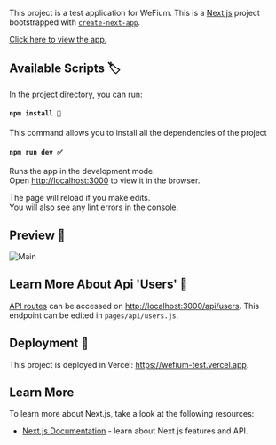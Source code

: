 This project is a test application for WeFium. This is a [Next.js](https://nextjs.org/) project bootstrapped with [`create-next-app`](https://github.com/vercel/next.js/tree/canary/packages/create-next-app).

[Click here to view the app.](https://wefium-test.vercel.app)

## Available Scripts 🏷️

In the project directory, you can run:

#### `npm install 🧬`
This command allows you to install all the dependencies of the project

#### `npm run dev ✅` 

Runs the app in the development mode.\
Open [http://localhost:3000](http://localhost:3000) to view it in the browser.

The page will reload if you make edits.\
You will also see any lint errors in the console.

## Preview 📰
![Main](https://i.ibb.co/VYbg9q0/We-Fium-Test.png)

## Learn More About Api 'Users' 🤩

[API routes](https://nextjs.org/docs/api-routes/introduction) can be accessed on [http://localhost:3000/api/users](http://localhost:3000/api/users). This endpoint can be edited in `pages/api/users.js`.

## Deployment 🚀

This project is deployed in Vercel: https://wefium-test.vercel.app.
## Learn More

To learn more about Next.js, take a look at the following resources:

- [Next.js Documentation](https://nextjs.org/docs) - learn about Next.js features and API.

